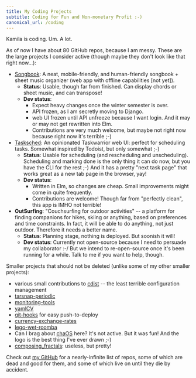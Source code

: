 ```yaml
---
title: My Coding Projects
subtitle: Coding for Fun and Non-monetary Profit :-)
canonical_url: /coding
---
```



Kamila is coding. Um. A lot.

As of now I have about 80 GitHub repos, because I am messy. These are the large projects I consider active (though maybe they don't look like that right now...):

- [Songbook](https://github.com/AnotherKamila/songbook-web): A neat, mobile-friendly, and human-friendly songbook + sheet music organizer (web app with offline capabilities [not yet]).
    - **Status**: Usable, though far from finished. Can display chords or sheet music, and can transpose!
    - **Dev status**:
        - Expect heavy changes once the winter semester is over.
        - API frozen, as I am secretly moving to Django.
        - web UI frozen until API unfreeze because I want login. And it may or may not get rewritten into Elm.
        - Contributions are very much welcome, but maybe not right now because right now it's terrible ;-)
- [Tasksched](https://github.com/AnotherKamila/tasksched): An opinionated Taskwarrior web UI: perfect for scheduling tasks. Somewhat inspired by Todoist, but only somewhat ;-)
    - **Status**: Usable for scheduling (and rescheduling and unscheduling). Scheduling and marking done is the only thing it can do now, but you have the CLI for the rest ;-) And it has a pretty "next task page" that works great as a new tab page in the browser, yay!
    - **Dev status**:
        - Written in Elm, so changes are cheap. Small improvements might come in quite frequently.
        - Contributions are welcome! Though far from "perfectly clean", this app is IMHO not terrible!
- **OutSurfing**: "Couchsurfing for outdoor activities" -- a platform for finding companions for hikes, skiing or anything, based on preferences and time constraints. In fact, it will be able to do anything, not just outdoor. Therefore it needs a better name.
    - **Status**: Planning stage, nothing is deployed. But soonish it will!
    - **Dev status**: Currently not open-source because I need to persuade my collaborator :-/ But we intend to re-open-source once it's been running for a while. Talk to me if you want to help, though.

Smaller projects that should not be deleted (unlike some of my other smaller projects):

- various small contributions to [cdist](https://www.nico.schottelius.org/software/cdist/) -- the least terrible configuration management
- [tarsnap-periodic](https://github.com/AnotherKamila/tarsnap-periodic)
- [monitoring-tools](https://github.com/AnotherKamila/monitoring-tools)
- [yamlCV](https://github.com/AnotherKamila/yamlCV)
- [git-hooks](https://github.com/AnotherKamila/git-hooks) for easy push-to-deploy
- [currency-exchange-rates](https://github.com/AnotherKamila/currency-exchange-rates)
- [lego-wet-roomba](https://github.com/AnotherKamila/lego-wet-roomba)
- Can I brag about [chaOS](https://github.com/AnotherKamila/chaOS) here? It's not active. But it was fun! And the logo is the best thing I've ever drawn ;-)
- [composing_fractals](https://github.com/AnotherKamila/composing_fractals): useless, but pretty!

Check out [my GitHub](https://github.com/anotherkamila/) for a nearly-infinite list of repos, some of which are dead and good for them, and some of which live on until they die by accident.
